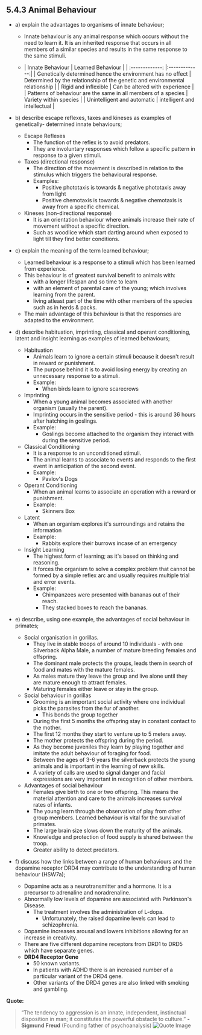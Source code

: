 5.4.3 Animal Behaviour
---

* a) explain the advantages to organisms of innate behaviour;
	* Innate behaviour is any animal response which occurs without the need to learn it. It is an inherited response that occurs in all members of a similar species and results in the same response to the same stimuli.
    
	* | Innate Behaviour        | Learned Behaviour           |
| :-------------: |:-------------:|
| Genetically determined hence the environment has no effect | Determined by the relationship of the genetic and environmental relationship |
| Rigid and inflexible | Can be altered with experience |
| Patterns of behaviour are the same in all members of a species | Variety within species |
| Unintelligent and automatic | intelligent and intellectual  |

* b) describe escape reflexes, taxes and kineses as examples of genetically- determined innate behaviours;
	* Escape Reflexes
    	* The function of the reflex is to avoid predators.
        * They are involuntary responses which follow a specific pattern in response to a given stimuli.
    * Taxes (directional response)
    	* The direction of the movement is described in relation to the stimulus which triggers the behavioural response.
        * Examples:
        	* Positive phototaxis is towards & negative phototaxis away from light
            * Positive chemotaxis is towards & negative chemotaxis is away from a specific chemical.
    * Kineses (non-directional response)
    	* It is an orientation behaviour where animals increase their rate of movement without a specific direction.
        * Such as woodlice which start darting around when exposed to light till they find better conditions.

* c) explain the meaning of the term learned behaviour;
	* Learned behaviour is a response to a stimuli which has been learned from experience.
    * This behaviour is of greatest survival benefit to animals with:
    	* with a longer lifespan and so time to learn
        * with an element of parental care of the young; which involves learning from the parent.
        * living atleast part of the time with other members of the species such as in herds & packs.
	* The main advantage of this behaviour is that the responses are adapted to the environment.

* d) describe habituation, imprinting, classical and operant conditioning, latent and insight learning as examples of learned behaviours;
	* Habituation
    	* Animals learn to ignore a certain stimuli because it doesn't result in reward or punishment.
        * The purpose behind it is to avoid losing energy by creating an unnecessary response to a stimuli.
        * Example:
        	* When birds learn to ignore scarecrows
	* Imprinting
		* When a young animal becomes associated with another organism (usually the parent).
		* Imprinting occurs in the sensitive period - this is around 36 hours after hatching in goslings.
		* Example:
			* Goslings become attached to the organism they interact with during the sensitive period. 
	* Classical Conditioning
		* It is a response to an unconditioned stimuli.
		* The animal learns to associate to events and responds to the first event in anticipation of the second event.
		* Example:
			* Pavlov's Dogs
	* Operant Conditioning
		* When an animal learns to associate an operation with a reward or punishment.
		* Example:
			* Skinners Box
	* Latent
		* When an organism explores it's surroundings and retains the information
		* Example:
			* Rabbits explore their burrows incase of an emergency
	* Insight Learning
		* The highest form of learning; as it's based on thinking and reasoning.
		* It forces the organism to solve a complex problem that cannot be formed by a simple reflex arc and usually requires multiple trial and error events.
		* Example:
			* Chimpanzees were presented with bananas out of their reach.
			* They stacked boxes to reach the bananas.

* e) describe, using one example, the advantages of social behaviour in primates;
	* Social organisation in gorillas.
		* They live in stable troops of around 10 individuals - with one Silverback Alpha Male, a number of mature breeding females and offspring.
		* The dominant male protects the groups, leads them in search of food and mates with the mature females.
		* As males mature they leave the group and live alone until they are mature enough to attract females.
		* Maturing females either leave or stay in the group.
	* Social behaviour in gorillas
		 * Grooming is an important social activity where one individual picks the parasites from the fur of another. 
		 	* This bonds the group together
		 * During the first 5 months the offspring stay in constant contact to the mother.
		 * The first 12 months they start to venture up to 5 meters away.
		 * The mother protects the offspring during the period.
		 * As they become juveniles they learn by playing together and imitate the adult behaviour of foraging for food.
		 * Between the ages of 3-6 years the silverback protects the young animals and is important in the learning of new skills.
		 * A variety of calls are used to signal danger and facial expressions are very important in recognition of other members.
	* Advantages of social behaviour
		* Females give birth to one or two offspring. This means the material attention and care to the animals increases survival rates of infants.
		* The young learn through the observation of play from other group members. Learned behaviour is vital for the survival of primates.
		 * The large brain size slows down the maturity of the animals.
		 * Knowledge and protection of food supply is shared between the troop.
		 * Greater ability to detect predators.

* f) discuss how the links between a range of human behaviours and the dopamine receptor DRD4 may contribute to the understanding of human behaviour (HSW7a);
	* Dopamine acts as a neurotransmitter and a hormone. It is a precursor to adrenaline and noradrenaline.
	* Abnormally low levels of dopamine are associated with Parkinson's Disease. 
		* The treatment involves the administration of L-dopa.
			* Unfortunately, the raised dopamine levels can lead to schizophrenia. 
	* Dopamine increases arousal and lowers inhibitions allowing for an increase in creativity.
	* There are five different dopamine receptors from DRD1 to DRD5 which have separate genes.
	* **DRD4 Receptor Gene**
		* 50 known variants.
		* In patients with ADHD there is an increased number of a particular variant of the DRD4 gene.
		* Other variants of the DRD4 genes are also linked with smoking and gambling.
		
**Quote:**
> “The tendency to aggression is an innate, independent, instinctual disposition in man; it constitutes the powerful obstacle to culture.”
> **-Sigmund Freud** (Founding father of psychoanalysis)
>![Quote Image](https://s3.amazonaws.com/f.cl.ly/items/1i352u0T1o3h0T3W3V16/freud-in-30s-audio-and-video.jpg)
